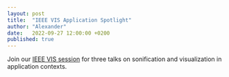 ```yaml
---
layout: post
title:  "IEEE VIS Application Spotlight"
author: "Alexander"
date:   2022-09-27 12:00:00 +0200
published: true
---
```


Join our [IEEE VIS session](/vis2022) for three talks on sonification and visualization in application contexts.
